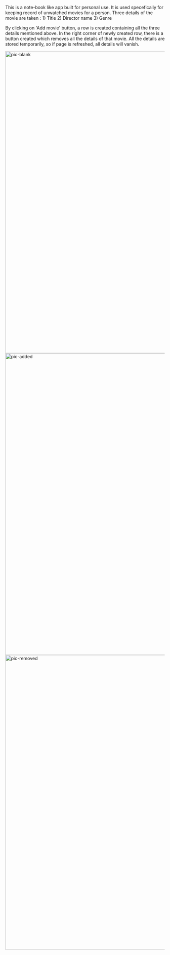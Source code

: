 This is a note-book like app built for personal use. It is used specefically for keeping record of unwatched movies for a person. 
Three details of the movie are taken : 1) Title
                                       2) Director name
                                       3) Genre
                                       
By clicking on 'Add movie' button, a row is created containing all the three details mentioned above. 
In the right corner of newly created row, there is a button created which removes all the details of that movie. 
All the details are stored temporarily, so if page is refreshed, all details will vanish.

<img width="954" alt="pic-blank" src="https://user-images.githubusercontent.com/63922686/168582642-d39b4f40-0f46-4f52-8330-51f5c21f702b.png">
<img width="953" alt="pic-added" src="https://user-images.githubusercontent.com/63922686/168582653-fa8ba7db-1012-48c7-8cdf-f46b6c71cec4.png">
<img width="931" alt="pic-removed" src="https://user-images.githubusercontent.com/63922686/168582650-96ad38ca-3d0d-49f9-a31f-6fbac40168c7.png">

